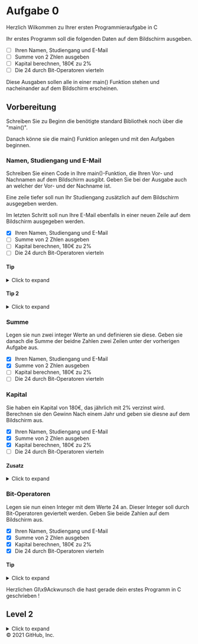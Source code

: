 
# Aufgabe 0

Herzlich Wilkommen zu Ihrer ersten Programmieraufgabe in C

Ihr erstes Programm soll die folgenden Daten auf dem Bildschirm ausgeben.
- [ ] Ihren Namen, Studiengang und E-Mail
- [ ] Summe von 2 Zhlen ausgeben
- [ ] Kapital berechnen, 180€ zu 2%
- [ ] Die 24 durch Bit-Operatoren vierteln

Diese Ausgaben sollen alle in einer main() Funktion stehen und nacheinander auf dem Bildschirm erscheinen.


## Vorbereitung

Schreiben Sie zu Beginn die benötigte standard Bibliothek noch über die "main()".

Danach könne sie die main() Funktion anlegen und mit den Aufgaben beginnen.


### Namen, Studiengang und E-Mail

Schreiben Sie einen Code in Ihre main()-Funktion, die  Ihren Vor- und Nachnamen auf dem Bildschirm ausgibt.
Geben Sie bei der Ausgabe auch an welcher der Vor- und der Nachname ist.

Eine zeile tiefer soll nun Ihr Studiengang zusätzlich auf dem Bildschirm ausgegeben werden.

Im letzten Schritt soll nun Ihre E-Mail ebenfalls in einer neuen Zeile auf dem Bildschirm ausgegeben werden.

- [x] Ihren Namen, Studiengang und E-Mail
- [ ] Summe von 2 Zhlen ausgeben
- [ ] Kapital berechnen, 180€ zu 2%
- [ ] Die 24 durch Bit-Operatoren vierteln

#### Tip
<details>
<summary>Click to expand</summary>

Benutze die printf() methode um Alles was gefragt wird auf dem Bildschirm aus zu geben.

</details>

#### Tip 2
<details>
<summary>Click to expand</summary>

Damit die Ausgabe nicht in der selben Zeile steht benutze den Zeilenverschub mit "\n".
Du kannst diese Zeichen vor der neuen Ausgabe einbauen oder nach der Alten.

</details>

### Summe

Legen sie nun zwei integer Werte an und definieren sie diese.
Geben sie danach die Summe der beidne Zahlen zwei Zeilen unter der vorherigen Aufgabe aus.

- [x] Ihren Namen, Studiengang und E-Mail
- [x] Summe von 2 Zhlen ausgeben
- [ ] Kapital berechnen, 180€ zu 2%
- [ ] Die 24 durch Bit-Operatoren vierteln

### Kapital

Sie haben ein Kapital von 180€, das jährlich mit 2% verzinst wird.
Berechnen sie den Gewinn Nach einem Jahr und geben sie diesne auf dem Bildschirm aus.

- [x] Ihren Namen, Studiengang und E-Mail
- [x] Summe von 2 Zhlen ausgeben
- [x] Kapital berechnen, 180€ zu 2%
- [ ] Die 24 durch Bit-Operatoren vierteln

#### Zusatz
<details>
<summary>Click to expand</summary>

Erzeugen sie durch die Wahl entsprechender Datentypen einen Rechenfehler. 

</details>

### Bit-Operatoren

Legen sie nun einen Integer mit dem Werte 24 an.
Dieser Integer soll durch Bit-Operatoren geviertelt werden.
Geben Sie beide Zahlen auf dem Bildschirm aus.

- [x] Ihren Namen, Studiengang und E-Mail
- [x] Summe von 2 Zhlen ausgeben
- [x] Kapital berechnen, 180€ zu 2%
- [x] Die 24 durch Bit-Operatoren vierteln

#### Tip
<details>
<summary>Click to expand</summary>

Überlegen sie sich, wie die 24 und das Ergebniss 24/4 in Binär aussieht.   

</details>

Herzlichen Gl\x9Ackwunsch die hast gerade dein erstes Programm in C geschrieben !



## Level 2

<details>
<summary>Click to expand</summary>

Hier was für die fortgeschrittenen!

Alle Angaben sollen nun nicht im pirntf() Befehl stehen, sonder von der Tastatur eingelesn werden.
</details>
© 2021 GitHub, Inc.
